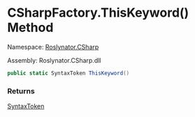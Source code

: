 # CSharpFactory\.ThisKeyword\(\) Method

Namespace: [Roslynator.CSharp](../../README.md)

Assembly: Roslynator\.CSharp\.dll

```csharp
public static SyntaxToken ThisKeyword()
```

### Returns

[SyntaxToken](https://docs.microsoft.com/en-us/dotnet/api/microsoft.codeanalysis.syntaxtoken)


